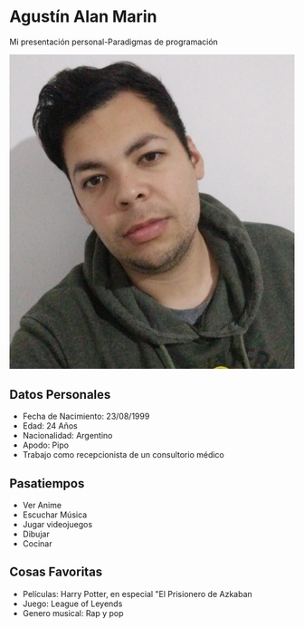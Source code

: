 # Agustín Alan Marin
Mi presentación personal-Paradigmas de programación

![Este soy yo](./IMG/Foto.jpg)

## Datos Personales

* Fecha de Nacimiento: 23/08/1999
* Edad: 24 Años
* Nacionalidad: Argentino 
* Apodo: Pipo
* Trabajo como recepcionista de un consultorio médico

## Pasatiempos
* Ver Anime
* Escuchar Música
* Jugar videojuegos
* Dibujar
* Cocinar

## Cosas Favoritas
* Películas: Harry Potter, en especial "El Prisionero de Azkaban
* Juego: League of Leyends
* Genero musical: Rap y pop
